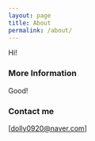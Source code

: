 ```yaml
---
layout: page
title: About
permalink: /about/
---
```


Hi!

### More Information

Good!

### Contact me

[dolly0920@naver.com]
